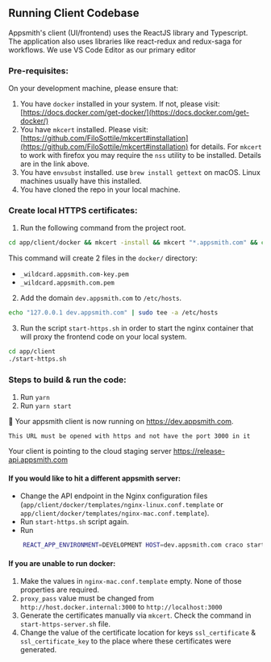 ## Running Client Codebase
Appsmith's client (UI/frontend) uses the ReactJS library and Typescript. The application also uses libraries like react-redux and redux-saga for workflows. We use VS Code Editor as our primary editor
 
### Pre-requisites:

On your development machine, please ensure that:

1. You have `docker` installed in your system. If not, please visit: [https://docs.docker.com/get-docker/](https://docs.docker.com/get-docker/)
2. You have `mkcert` installed. Please visit: [https://github.com/FiloSottile/mkcert#installation](https://github.com/FiloSottile/mkcert#installation) for details. For `mkcert` to work with firefox you may require the `nss` utility to be installed. Details are in the link above.
3. You have `envsubst` installed. use `brew install gettext` on macOS. Linux machines usually have this installed.
4. You have cloned the repo in your local machine.

### Create local HTTPS certificates:

1. Run the following command from the project root.

```bash
cd app/client/docker && mkcert -install && mkcert "*.appsmith.com" && cd ..
```

This command will create 2 files in the `docker/` directory:

- `_wildcard.appsmith.com-key.pem`
- `_wildcard.appsmith.com.pem`

2. Add the domain `dev.appsmith.com` to `/etc/hosts`.
```bash
echo "127.0.0.1	dev.appsmith.com" | sudo tee -a /etc/hosts
```

3. Run the script `start-https.sh` in order to start the nginx container that will proxy the frontend code on your local system.
```bash
cd app/client
./start-https.sh
```

### Steps to build & run the code:
1. Run `yarn`
2. Run `yarn start`

🎉 Your appsmith client is now running on https://dev.appsmith.com.

    This URL must be opened with https and not have the port 3000 in it

Your client is pointing to the cloud staging server https://release-api.appsmith.com

#### If you would like to hit a different appsmith server:
- Change the API endpoint in the Nginx configuration files (`app/client/docker/templates/nginx-linux.conf.template` or `app/client/docker/templates/nginx-mac.conf.template`). 
- Run `start-https.sh` script again.
- Run
```bash
    REACT_APP_ENVIRONMENT=DEVELOPMENT HOST=dev.appsmith.com craco start
```
    

#### If you are unable to run docker:

1. Make the values in `nginx-mac.conf.template` empty. None of those properties are required.
2. `proxy_pass` value must be changed from `http://host.docker.internal:3000` to `http://localhost:3000`
3. Generate the certificates manually via `mkcert`. Check the command in `start-https-server.sh` file.
4. Change the value of the certificate location for keys `ssl_certificate` & `ssl_certificate_key` to the place where these certificates were generated.

